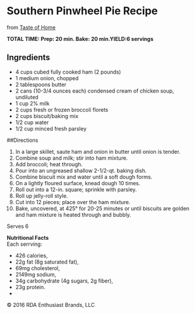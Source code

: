 # Southern Pinwheel Pie Recipe

from [Taste of Home](http://www.tasteofhome.com/recipes/southern-pinwheel-pie/print)

**TOTAL TIME: Prep: 20 min. Bake: 20 min.YIELD:6 servings**  
## Ingredients
- 4 cups cubed fully cooked ham (2 pounds)
- 1 medium onion, chopped
- 2 tablespoons butter
- 2 cans (10-3/4 ounces each) condensed cream of chicken soup, undiluted
- 1 cup 2% milk
- 2 cups fresh or frozen broccoli florets
- 2 cups biscuit/baking mix
- 1/2 cup water
- 1/2 cup minced fresh parsley

##Directions
1. In a large skillet, saute ham and onion in butter until onion is tender.
2. Combine soup and milk; stir into ham mixture.
3. Add broccoli; heat through.
4. Pour into an ungreased shallow 2-1/2-qt. baking dish.
2. Combine biscuit mix and water until a soft dough forms.
3. On a lightly floured surface, knead dough 10 times.
4. Roll out into a 12-in. square; sprinkle with parsley.
3. Roll up jelly-roll style.
4. Cut into 12 pieces; place over the ham mixture.
5. Bake, uncovered, at 425° for 20-25 minutes or until biscuits are golden and ham mixture is heated through and bubbly.

Serves 6  

**Nutritional Facts**  
Each serrving:
- 426 calories, 
- 22g fat (8g saturated fat),
- 69mg cholesterol,
- 2149mg sodium,
- 34g carbohydrate (4g sugars, 2g fiber),
- 23g protein.  
-
© 2016 RDA Enthusiast Brands, LLC
